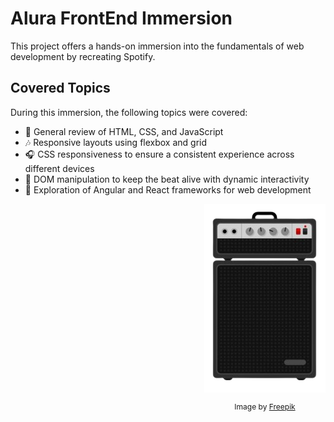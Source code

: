 # Alura FrontEnd Immersion

This project offers a hands-on immersion into the fundamentals of web development by recreating Spotify.

## Covered Topics

During this immersion, the following topics were covered:

- 🎼 General review of HTML, CSS, and JavaScript
- 🎶 Responsive layouts using flexbox and grid
- 🎧 CSS responsiveness to ensure a consistent experience across different devices
- 🎵 DOM manipulation to keep the beat alive with dynamic interactivity
- 🎤 Exploration of Angular and React frameworks for web development

<div style="float: right; margin-left: 20px;">
  <img src="./src/assets/amp.png" alt="Amplyfier">
  <p style="font-size: 12px; text-align: center;">Image by <a href="https://br.freepik.com/vetores-gratis/equipamento-de-estudio-profissional-de-musica_934897.htm#query=amplyfier%20illustration&position=18&from_view=search&track=ais&uuid=e3623951-c1cf-472c-b297-8aaf6ff77b68">Freepik</a></p>
</div>

